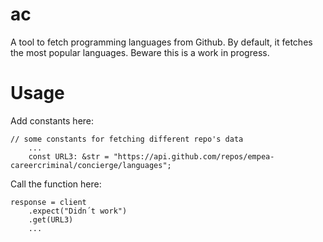 # ac
A tool to fetch programming languages from Github.
By default, it fetches the most popular languages.
Beware this is a work in progress.

# Usage
Add constants here:

    // some constants for fetching different repo's data
        ...
        const URL3: &str = "https://api.github.com/repos/empea-careercriminal/concierge/languages";

Call the function here:

    response = client
        .expect("Didn´t work")
        .get(URL3)
        ...
